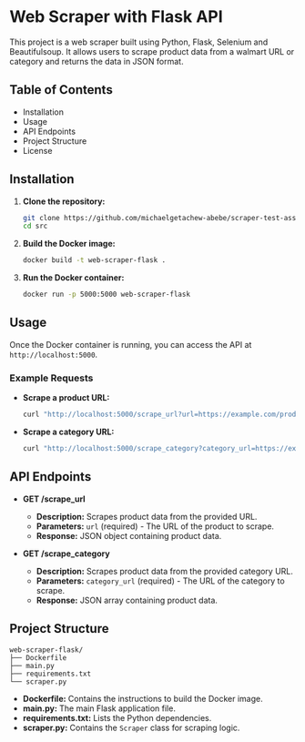 # Web Scraper with Flask API

This project is a web scraper built using Python, Flask, Selenium and Beautifulsoup. It allows users to scrape product data from a walmart URL or category and returns the data in JSON format.

## Table of Contents

- Installation
- Usage
- API Endpoints
- Project Structure
- License

## Installation

1. **Clone the repository:**
   ```bash
   git clone https://github.com/michaelgetachew-abebe/scraper-test-assignment.git
   cd src
   ```

2. **Build the Docker image:**
   ```bash
   docker build -t web-scraper-flask .
   ```

3. **Run the Docker container:**
   ```bash
   docker run -p 5000:5000 web-scraper-flask
   ```

## Usage

Once the Docker container is running, you can access the API at `http://localhost:5000`.

### Example Requests

- **Scrape a product URL:**
  ```bash
  curl "http://localhost:5000/scrape_url?url=https://example.com/product"
  ```

- **Scrape a category URL:**
  ```bash
  curl "http://localhost:5000/scrape_category?category_url=https://example.com/category"
  ```

## API Endpoints

- **GET /scrape_url**
  - **Description:** Scrapes product data from the provided URL.
  - **Parameters:** `url` (required) - The URL of the product to scrape.
  - **Response:** JSON object containing product data.

- **GET /scrape_category**
  - **Description:** Scrapes product data from the provided category URL.
  - **Parameters:** `category_url` (required) - The URL of the category to scrape.
  - **Response:** JSON array containing product data.

## Project Structure

```
web-scraper-flask/
├── Dockerfile
├── main.py
├── requirements.txt
└── scraper.py
```

- **Dockerfile:** Contains the instructions to build the Docker image.
- **main.py:** The main Flask application file.
- **requirements.txt:** Lists the Python dependencies.
- **scraper.py:** Contains the `Scraper` class for scraping logic.